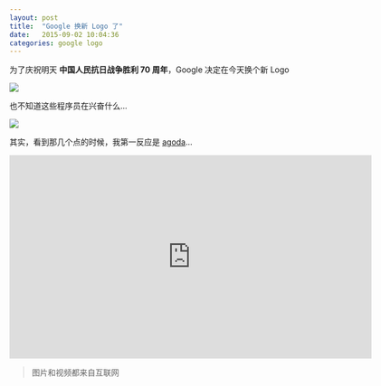 ```yaml
---
layout: post
title:  "Google 换新 Logo 了"
date:   2015-09-02 10:04:36
categories: google logo
---
```


为了庆祝明天 **中国人民抗日战争胜利 70 周年**，Google 决定在今天换个新 Logo

![](/blog/img/2015-09-02-google-new-logo/googles-new-logo.gif)

也不知道这些程序员在兴奋什么...

![](/blog/img/2015-09-02-google-new-logo/googles-new-logo-2.gif)

其实，看到那几个点的时候，我第一反应是 [agoda](http://www.agoda.com/)...

<iframe width="640" height="360" src="https://www.youtube.com/embed/olFEpeMwgHk" frameborder="0" allowfullscreen></iframe>

> 图片和视频都来自互联网